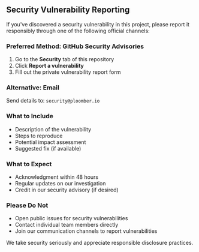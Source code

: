 ## Security Vulnerability Reporting

If you've discovered a security vulnerability in this project, please report it responsibly through one of the following official channels:

### Preferred Method: GitHub Security Advisories
1. Go to the **Security** tab of this repository
2. Click **Report a vulnerability**
3. Fill out the private vulnerability report form

### Alternative: Email
Send details to: `security@ploomber.io`

### What to Include
- Description of the vulnerability
- Steps to reproduce
- Potential impact assessment
- Suggested fix (if available)

### What to Expect
- Acknowledgment within 48 hours
- Regular updates on our investigation
- Credit in our security advisory (if desired)

### Please Do Not
- Open public issues for security vulnerabilities
- Contact individual team members directly
- Join our communication channels to report vulnerabilities

We take security seriously and appreciate responsible disclosure practices.
